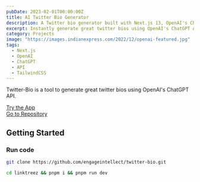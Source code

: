 ```yaml
---
pubDate: 2023-02-01T00:00:00Z
title: AI Twitter Bio Generator
description: A Twitter bio generator built with Next.js 13, OpenAI's ChatGPT API, and TailwindCSS.
excerpt: Instantly generate great twitter bios using OpenAI's ChatGPT API.
category: Projects
image: "https://images.indianexpress.com/2022/12/openai-featured.jpg"
tags:
  - Next.js
  - OpenAI
  - ChatGPT
  - API
  - TailwindCSS
---
```


Twitter-Bio is a tool to generate great twitter bios using OpenAI's ChatGPT API.

[Try the App](https://twitter-bio-tau.vercel.app)
<br/>
[Go to Repository](https://github.com/engageintellect/twitter-bio)

## Getting Started

### Run code

```bash
git clone https://github.com/engageintellect/twitter-bio.git
```

```bash
cd linktreez && pnpm i && pnpm run dev
```
